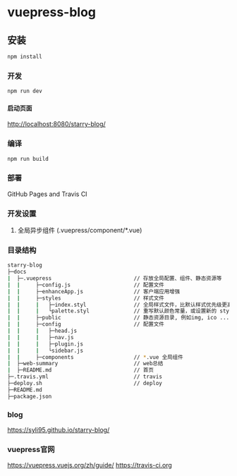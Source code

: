 # vuepress-blog

## 安装

```bash
npm install
```

### 开发

```bash
npm run dev
```

#### 启动页面

<http://localhost:8080/starry-blog/>

### 编译

```bash
npm run build
```

### 部署

GitHub Pages and Travis CI

### 开发设置

1. 全局异步组件 (.vuepress/component/*.vue)

### 目录结构

```sh
starry-blog
├─docs
|  ├─.vuepress                          // 存放全局配置、组件、静态资源等
|  |     ├─config.js                    // 配置文件
|  |     ├─enhanceApp.js                // 客户端应用增强
|  |     ├─styles                       // 样式文件
|  |     |   ├─index.styl               // 全局样式文件，比默认样式优先级更高
|  |     |   └palette.styl              // 重写默认颜色常量，或设置新的 stylus 颜色常量
|  |     ├─public                       // 静态资源目录, 例如img, ico ...
|  |     ├─config                       // 配置文件
|  |     |   ├─head.js
|  |     |   ├─nav.js
|  |     |   ├─plugin.js
|  |     |   └sidebar.js
|  |     ├─components                   // *.vue 全局组件
|  ├─web-summary                        // web总结
|  ├─README.md                          // 首页
├─.travis.yml                           // travis
├─deploy.sh                             // deploy
├─README.md
├─package.json
```

### blog

<https://syli95.github.io/starry-blog/>

### vuepress官网

<https://vuepress.vuejs.org/zh/guide/>
<https://travis-ci.org>
